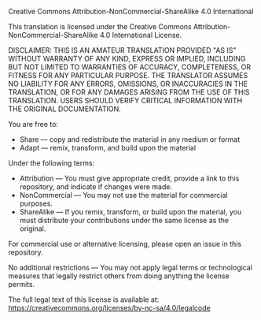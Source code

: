 Creative Commons Attribution-NonCommercial-ShareAlike 4.0 International

This translation is licensed under the Creative Commons Attribution-NonCommercial-ShareAlike 4.0 International License.

DISCLAIMER:
THIS IS AN AMATEUR TRANSLATION PROVIDED "AS IS" WITHOUT WARRANTY OF ANY KIND, 
EXPRESS OR IMPLIED, INCLUDING BUT NOT LIMITED TO WARRANTIES OF ACCURACY, 
COMPLETENESS, OR FITNESS FOR ANY PARTICULAR PURPOSE. THE TRANSLATOR ASSUMES 
NO LIABILITY FOR ANY ERRORS, OMISSIONS, OR INACCURACIES IN THE TRANSLATION, 
OR FOR ANY DAMAGES ARISING FROM THE USE OF THIS TRANSLATION. USERS SHOULD 
VERIFY CRITICAL INFORMATION WITH THE ORIGINAL DOCUMENTATION.

You are free to:
- Share — copy and redistribute the material in any medium or format
- Adapt — remix, transform, and build upon the material

Under the following terms:
- Attribution — You must give appropriate credit, provide a link to this repository, and indicate if changes were made.
- NonCommercial — You may not use the material for commercial purposes.
- ShareAlike — If you remix, transform, or build upon the material, you must distribute your contributions under the same license as the original.

For commercial use or alternative licensing, please open an issue in this repository.

No additional restrictions — You may not apply legal terms or technological measures that legally restrict others from doing anything the license permits.

The full legal text of this license is available at:
https://creativecommons.org/licenses/by-nc-sa/4.0/legalcode